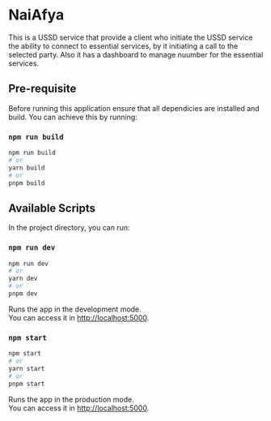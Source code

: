 # NaiAfya

This is a USSD service that provide a client who initiate the USSD service the ability to connect to essential services, by it initiating a call to the selected party. Also it has a dashboard to manage nuumber for the essential services.

## Pre-requisite

Before running this application ensure that all dependicies are installed and build.
You can achieve this by running:

### `npm run build`

```bash
npm run build
# or
yarn build
# or
pnpm build
```

## Available Scripts

In the project directory, you can run:

### `npm run dev`

```bash
npm run dev
# or
yarn dev
# or
pnpm dev
```
Runs the app in the development mode.\
You can access it in [http://localhost:5000](http://localhost:5000).

### `npm start`

```bash
npm start
# or
yarn start
# or
pnpm start
```

Runs the app in the production mode.\
You can access it in [http://localhost:5000](http://localhost:5000).